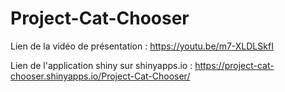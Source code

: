 # Project-Cat-Chooser 
Lien de la vidéo de présentation : https://youtu.be/m7-XLDLSkfI 

Lien de l'application shiny sur shinyapps.io : https://project-cat-chooser.shinyapps.io/Project-Cat-Chooser/ 
